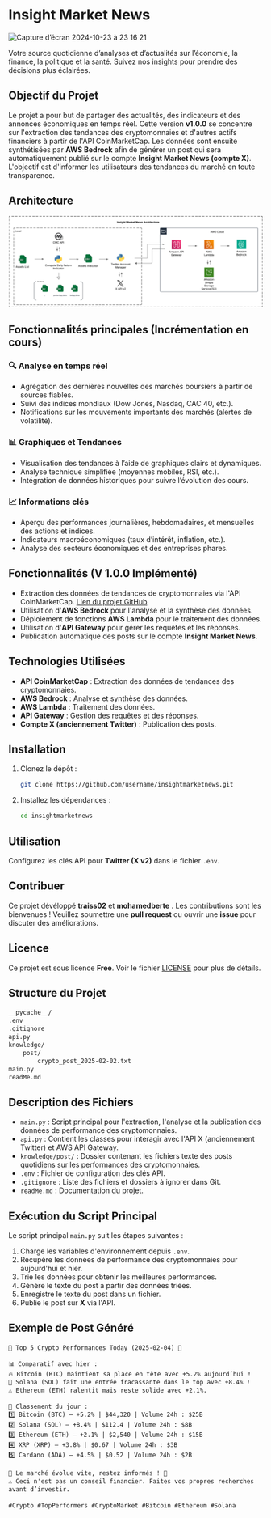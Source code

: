 # Insight Market News

<img width="606" height="394" alt="Capture d’écran 2024-10-23 à 23 16 21" src="https://github.com/user-attachments/assets/d69596b7-4e75-4579-8863-81e45ebaf043" />


Votre source quotidienne d’analyses et d’actualités sur l’économie, la finance, la politique et la santé. Suivez nos insights pour prendre des décisions plus éclairées.

## Objectif du Projet

Le projet a pour but de partager des actualités, des indicateurs et des annonces économiques en temps réel. Cette version **v1.0.0** se concentre sur l'extraction des tendances des cryptomonnaies et d'autres actifs financiers à partir de l'API CoinMarketCap. Les données sont ensuite synthétisées par **AWS Bedrock** afin de générer un post qui sera automatiquement publié sur le compte **Insight Market News (compte X)**. L'objectif est d'informer les utilisateurs des tendances du marché en toute transparence.

## Architecture

![Insight Market News Architecture](img/InsightMarketNewsArchitecture.png)

## Fonctionnalités principales (Incrémentation en cours)

### 🔍 **Analyse en temps réel**
- Agrégation des dernières nouvelles des marchés boursiers à partir de sources fiables.
- Suivi des indices mondiaux (Dow Jones, Nasdaq, CAC 40, etc.).
- Notifications sur les mouvements importants des marchés (alertes de volatilité).

### 📊 **Graphiques et Tendances**
- Visualisation des tendances à l’aide de graphiques clairs et dynamiques.
- Analyse technique simplifiée (moyennes mobiles, RSI, etc.).
- Intégration de données historiques pour suivre l’évolution des cours.

### 📈 **Informations clés**
- Aperçu des performances journalières, hebdomadaires, et mensuelles des actions et indices.
- Indicateurs macroéconomiques (taux d’intérêt, inflation, etc.).
- Analyse des secteurs économiques et des entreprises phares.



## Fonctionnalités (V 1.0.0 Implémenté)

- Extraction des données de tendances de cryptomonnaies via l'API CoinMarketCap. [Lien du projet GitHub](https://github.com/mohamedberte/crypo_analysis_realtime/)
- Utilisation d'**AWS Bedrock** pour l'analyse et la synthèse des données.
- Déploiement de fonctions **AWS Lambda** pour le traitement des données.
- Utilisation d'**API Gateway** pour gérer les requêtes et les réponses.
- Publication automatique des posts sur le compte **Insight Market News**.

## Technologies Utilisées

- **API CoinMarketCap** : Extraction des données de tendances des cryptomonnaies.
- **AWS Bedrock** : Analyse et synthèse des données.
- **AWS Lambda** : Traitement des données.
- **API Gateway** : Gestion des requêtes et des réponses.
- **Compte X (anciennement Twitter)** : Publication des posts.

## Installation

1. Clonez le dépôt :
    ```bash
    git clone https://github.com/username/insightmarketnews.git
    ```
2. Installez les dépendances :
    ```bash
    cd insightmarketnews
    ```

## Utilisation

Configurez les clés API pour **Twitter (X v2)** dans le fichier `.env`.

## Contribuer

Ce projet dévéloppé **traiss02** et **mohamedberte** . Les contributions sont les bienvenues ! Veuillez soumettre une **pull request** ou ouvrir une **issue** pour discuter des améliorations.

## Licence

Ce projet est sous licence **Free**. Voir le fichier [LICENSE](LICENSE) pour plus de détails.

## Structure du Projet

```
__pycache__/
.env
.gitignore
api.py
knowledge/
    post/
        crypto_post_2025-02-02.txt
main.py
readMe.md
```

## Description des Fichiers

- `main.py` : Script principal pour l'extraction, l'analyse et la publication des données de performance des cryptomonnaies.
- `api.py` : Contient les classes pour interagir avec l'API X (anciennement Twitter) et AWS API Gateway.
- `knowledge/post/` : Dossier contenant les fichiers texte des posts quotidiens sur les performances des cryptomonnaies.
- `.env` : Fichier de configuration des clés API.
- `.gitignore` : Liste des fichiers et dossiers à ignorer dans Git.
- `readMe.md` : Documentation du projet.

## Exécution du Script Principal

Le script principal `main.py` suit les étapes suivantes :
1. Charge les variables d'environnement depuis `.env`.
2. Récupère les données de performance des cryptomonnaies pour aujourd'hui et hier.
3. Trie les données pour obtenir les meilleures performances.
4. Génère le texte du post à partir des données triées.
5. Enregistre le texte du post dans un fichier.
6. Publie le post sur **X** via l'API.

## Exemple de Post Généré

```
🚀 Top 5 Crypto Performances Today (2025-02-04) 🚀

📊 Comparatif avec hier :
🔥 Bitcoin (BTC) maintient sa place en tête avec +5.2% aujourd’hui !
🎉 Solana (SOL) fait une entrée fracassante dans le top avec +8.4% !
⚠️ Ethereum (ETH) ralentit mais reste solide avec +2.1%.

🔹 Classement du jour :
1️⃣ Bitcoin (BTC) – +5.2% | $44,320 | Volume 24h : $25B
2️⃣ Solana (SOL) – +8.4% | $112.4 | Volume 24h : $8B
3️⃣ Ethereum (ETH) – +2.1% | $2,540 | Volume 24h : $15B
4️⃣ XRP (XRP) – +3.8% | $0.67 | Volume 24h : $3B
5️⃣ Cardano (ADA) – +4.5% | $0.52 | Volume 24h : $2B

📌 Le marché évolue vite, restez informés ! 📌
⚠️ Ceci n'est pas un conseil financier. Faites vos propres recherches avant d’investir.

#Crypto #TopPerformers #CryptoMarket #Bitcoin #Ethereum #Solana
```

